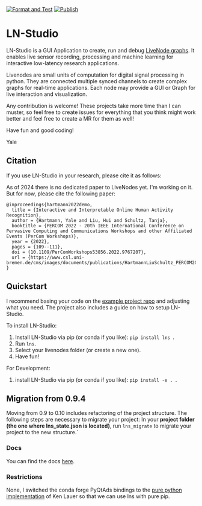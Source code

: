[![Format and Test](https://github.com/pyLiveNodes/LN-Studio/actions/workflows/format_test.yml/badge.svg)](https://github.com/pyLiveNodes/LN-Studio/actions/workflows/format_test.yml)
[![Publish](https://github.com/pyLiveNodes/LN-Studio/actions/workflows/publish.yml/badge.svg)](https://github.com/pyLiveNodes/LN-Studio/actions/workflows/publish.yml)

# LN-Studio

LN-Studio is a GUI Application to create, run and debug [LiveNode graphs](https://livenodes.pages.csl.uni-bremen.de/livenodes/).
It enables live sensor recording, processing and machine learning for interactive low-latency research applications.

Livenodes are small units of computation for digital signal processing in python. They are connected multiple synced channels to create complex graphs for real-time applications. Each node may provide a GUI or Graph for live interaction and visualization.

Any contribution is welcome! These projects take more time than I can muster, so feel free to create issues for everything that you think might work better and feel free to create a MR for them as well!

Have fun and good coding!

Yale

## Citation

If you use LN-Studio in your research, please cite it as follows:

As of 2024 there is no dedicated paper to LiveNodes yet. I'm working on it. But for now, please cite the following paper:
```
@inproceedings{hartmann2022demo,
  title = {Interactive and Interpretable Online Human Activity Recognition},
  author = {Hartmann, Yale and Liu, Hui and Schultz, Tanja},
  booktitle = {PERCOM 2022 - 20th IEEE International Conference on Pervasive Computing and Communications Workshops and other Affiliated Events (PerCom Workshops)},
  year = {2022},
  pages = {109--111},
  doi = {10.1109/PerComWorkshops53856.2022.9767207},
  url = {https://www.csl.uni-bremen.de/cms/images/documents/publications/HartmannLiuSchultz_PERCOM2022.pdf},
}
```

## Quickstart

I recommend basing your code on the [example project repo](https://gitlab.csl.uni-bremen.de/livenodes/example-project) and adjusting what you need. The project also includes a guide on how to setup LN-Studio.

To install LN-Studio:
1. Install LN-Studio via pip (or conda if you like): `pip install lns `.
2. Run `lns`.
3. Select your livenodes folder (or create a new one).
4. Have fun!

For Development:
1. install LN-Studio via pip (or conda if you like): `pip install -e . `.

## Migration from 0.9.4

Moving from 0.9 to 0.10 includes refactoring of the project structure. The following steps are necessary to migrate your project:
In your **project folder (the one where lns_state.json is located)**, run `lns_migrate` to migrate your project to the new structure.`

### Docs

You can find the docs [here](https://livenodes.pages.csl.uni-bremen.de/LN-Studio/index.html).

### Restrictions

None, I switched the conda forge PyQtAds bindings to the [pure python implementation](https://github.com/klauer/qtpydocking/tree/master) of Ken Lauer so that we can use lns with pure pip. 
